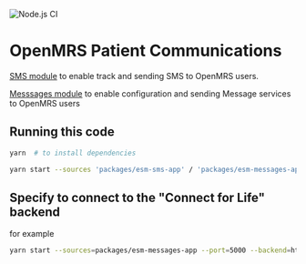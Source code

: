 ![Node.js CI](https://github.com/openmrs/openmrs-esm-patient-communications/workflows/Node.js%20CI/badge.svg)

# OpenMRS Patient Communications

[SMS module](https://github.com/johnsonandjohnson/openmrs-distro-cfl/wiki/Admin-SMS) to enable track and sending SMS to OpenMRS users.

[Messsages module](https://github.com/johnsonandjohnson/openmrs-distro-cfl/wiki/Admin-Messages) to enable configuration and sending Message services to OpenMRS users

## Running this code

```sh
yarn  # to install dependencies

yarn start --sources 'packages/esm-sms-app' / 'packages/esm-messages-app' # to run a specific application
```

## Specify to connect to the "Connect for Life" backend

for example

```sh
yarn start --sources=packages/esm-messages-app --port=5000 --backend=https://demo.jnj.connect-for-life.org
```

